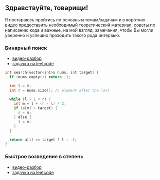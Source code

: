 ## Здравствуйте, товарищи!

Я постараюсь пройтись по основным темам/задачам и в коротких видео предоставить необходимый теоретический материал, советы по написанию кода и важные, на мой взгляд, замечания, чтобы Вы могли уверенно и успешно проходить такого рода интервью.

### Бинарный поиск
* [видео-разбор](https://youtu.be/fZ9VKq8ybq4)
* [задачка на leetcode](https://leetcode.com/problems/binary-search)

```cpp
int search(vector<int>& nums, int target) {
  if (nums.empty()) return -1;

  int l = 0;
  int r = nums.size(); // element after the last

  while (l + 1 < r) {
    int m = l + (r - l) / 2;
    if (a[m] > target) {
      r = m;
    } else {
      l = m;
    }
  }

  return a[l] == target ? l : -1;
}
```

### Быстрое возведение в степень
* [видео-разбор](https://youtu.be/swktXq5COtI)
* [задачка на leetcode](https://leetcode.com/problems/powx-n)
